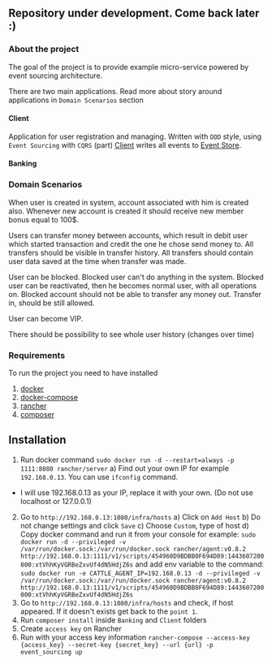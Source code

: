 ## Repository under development. Come back later :)

### About the project

The goal of the project is to provide example micro-service powered by event sourcing architecture. 

There are two main applications.
Read more about story around applications in `Domain Scenarios` section

#### Client
    
Application for user registration and managing.
Written with `DDD` style, using `Event Sourcing` with `CQRS` (part)
[Client](https://github.com/dgafka/event-sourcing-php/blob/develop/Client/README.md) writes all events to [Event Store](https://github.com/dgafka/event-sourcing-php/blob/develop/EventStore/README.md).
    
#### Banking

### Domain Scenarios ###
When user is created in system, account associated with him is created also.
Whenever new account is created it should receive new member bonus equal to 100$.

Users can transfer money between accounts, which result in debit user which started transaction and credit the one he chose send money to.
All transfers should be visible in transfer history.
All transfers should contain user data saved at the time when transfer was made.

User can be blocked.
Blocked user can't do anything in the system.
Blocked user can be reactivated, then he becomes normal user, with all operations on.
Blocked account should not be able to transfer any money out. Transfer in, should be still allowed.

User can become VIP.

There should be possibility to see whole user history (changes over time)

### Requirements

To run the project you need to have installed

1. [docker](https://www.docker.com/)
2. [docker-compose](https://docs.docker.com/compose/)
3. [rancher](http://rancher.com/)
4. [composer](https://getcomposer.org/)

## Installation

1. Run docker command `sudo docker run -d --restart=always -p 1111:8080 rancher/server`
	a) Find out your own IP for example `192.168.0.13`. You can use `ifconfig` command.
* I will use 192.168.0.13 as your IP, replace it with your own. (Do not use localhost or 127.0.0.1)
2. Go to `http://192.168.0.13:1080/infra/hosts`
	a) Click on `Add Host`
	b) Do not change settings and click `Save`
	c) Choose `Custom`, type of host
	d) Copy docker command and run it from your console
		for example: `sudo docker run -d --privileged -v /var/run/docker.sock:/var/run/docker.sock rancher/agent:v0.8.2 http://192.168.0.13:1111/v1/scripts/454960D9BDBB0F694D89:1443607200000:xtVhhKyVGRBeZxvUf4dN5HdjZ6s`
		and add env variable to the command:
`sudo docker run -e CATTLE_AGENT_IP=192.168.0.13 -d --privileged -v /var/run/docker.sock:/var/run/docker.sock rancher/agent:v0.8.2 http://192.168.0.13:1111/v1/scripts/454960D9BDBB0F694D89:1443607200000:xtVhhKyVGRBeZxvUf4dN5HdjZ6s`
3. Go to `http://192.168.0.13:1080/infra/hosts` and check, if host appeared. If it doesn't exists get back to the `point 1`.
4. Run `composer install` inside `Banking` and `Client` folders
5. Create `access key` on Rancher
6. Run with your access key information `rancher-compose --access-key {access_key} --secret-key {secret_key} --url {url} -p event_sourcing up`
